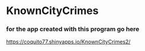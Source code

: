 # KnownCityCrimes

### for the app created with this program go here

https://coquito77.shinyapps.io/KnownCityCrimes2/
